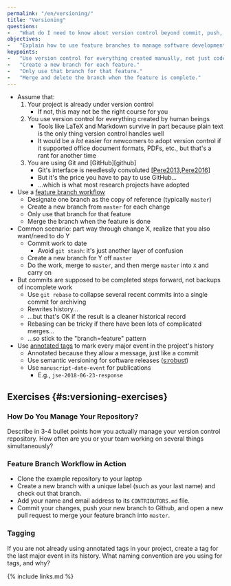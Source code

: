 ```yaml
---
permalink: "/en/versioning/"
title: "Versioning"
questions:
-   "What do I need to know about version control beyond commit, push, and pull?"
objectives:
-   "Explain how to use feature branches to manage software development."
keypoints:
-   "Use version control for everything created manually, not just code."
-   "Create a new branch for each feature."
-   "Only use that branch for that feature."
-   "Merge and delete the branch when the feature is complete."
---
```


-   Assume that:
    1.  Your project is already under version control
        -   If not, this may not be the right course for you
    2.  You use version control for everything created by human beings
        -   Tools like LaTeX and Markdown survive in part because plain text is the only thing version control handles well
        -   It would be a *lot* easier for newcomers to adopt version control
            if it supported office document formats, PDFs, etc.,
            but that's a rant for another time
    3.  You are using Git and [GitHub][github]
        -   Git's interface is needlessly convoluted [[Pere2013](#CITE),[Pere2016](#CITE)]
        -   But it's the price you have to pay to use GitHub...
        -   ...which is what most research projects have adopted
-   Use a [feature branch workflow](#g:feature-branch-workflow)
    -   Designate one branch as the copy of reference (typically `master`)
    -   Create a new branch from `master` for each change
    -   Only use that branch for that feature
    -   Merge the branch when the feature is done
-   Common scenario: part way through change X, realize that you also want/need to do Y
    -   Commit work to date
        -   Avoid `git stash`: it's just another layer of confusion
    -   Create a new branch for Y off `master`
    -   Do the work, merge to `master`, and then merge `master` into `X` and carry on
-   But commits are supposed to be completed steps forward, not backups of incomplete work
    -   Use `git rebase` to collapse several recent commits into a single commit for archiving
    -   Rewrites history...
    -   ...but that's OK if the result is a cleaner historical record
    -   Rebasing can be tricky if there have been lots of complicated merges...
    -   ...so stick to the "branch=feature" pattern
-   Use [annotated tags](#g:annotated-tag) to mark every major event in the project's history
    -   Annotated because they allow a message, just like a commit
    -   Use semantic versioning for software releases ([s:robust](#CHAPTER))
    -   Use `manuscript-date-event` for publications
        -   E.g., `jse-2018-06-23-response`

## Exercises {#s:versioning-exercises}

### How Do You Manage Your Repository?

Describe in 3-4 bullet points how you actually manage your version control repository.
How often are you or your team working on several things simultaneously?

### Feature Branch Workflow in Action

-   Clone the example repository to your laptop
-   Create a new branch with a unique label (such as your last name) and check out that branch.
-   Add your name and email address to its `CONTRIBUTORS.md` file.
-   Commit your changes,
    push your new branch to Github,
    and open a new pull request to merge your feature branch into `master`.

### Tagging

If you are not already using annotated tags in your project,
create a tag for the last major event in its history.
What naming convention are you using for tags, and why?

{% include links.md %}
